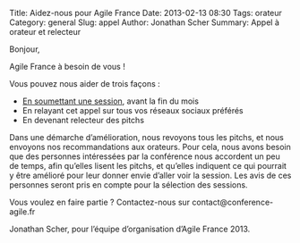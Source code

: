 Title: Aidez-nous pour Agile France
Date: 2013-02-13 08:30
Tags: orateur
Category: general
Slug: appel
Author: Jonathan Scher
Summary: Appel à orateur et relecteur

<p class="soon-small">Bonjour,</p>
<p class="soon-small">Agile France à besoin de vous !</p>
<p class="soon-small">
Vous pouvez nous aider de trois façons :</p>
<p class="soon-small"><ul>
<li><a href="https://docs.google.com/spreadsheet/viewform?formkey=dGpiVVJkSE1CV1dMeWxPMFVUQUZySmc6MQ">En soumettant une session</a>, avant la fin du mois</li>
<li>En relayant cet appel sur tous vos réseaux sociaux préférés</li>
<li>En devenant relecteur des pitchs</li>
</ul></p>
<p class="soon-small">
Dans une démarche d’amélioration, nous revoyons tous les pitchs, et nous envoyons nos recommandations aux orateurs. Pour cela, nous avons besoin que des personnes intéressées par la conférence nous accordent un peu de temps, afin qu’elles lisent les pitchs, et qu’elles indiquent ce qui pourrait y être amélioré pour leur donner envie d’aller voir la session.
Les avis de ces personnes seront pris en compte pour la sélection des sessions.</p>
<p class="soon-small">
Vous voulez en faire partie ? Contactez-nous sur contact@conference-agile.fr</p>
<p class="soon-small">
Jonathan Scher, pour l’équipe d’organisation d’Agile France 2013.</p>
